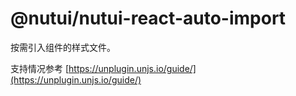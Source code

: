 # @nutui/nutui-react-auto-import

按需引入组件的样式文件。

支持情况参考 [https://unplugin.unjs.io/guide/](https://unplugin.unjs.io/guide/)

